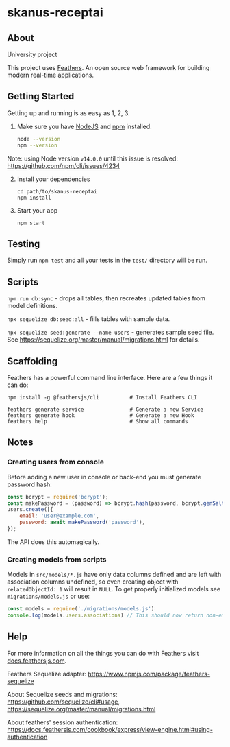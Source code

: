 # skanus-receptai

## About

University project

This project uses [Feathers](http://feathersjs.com). An open source web framework for building modern real-time applications.

## Getting Started

Getting up and running is as easy as 1, 2, 3.

1. Make sure you have [NodeJS](https://nodejs.org/) and [npm](https://www.npmjs.com/) installed.

   ```bash
   node --version
   npm --version
   ```

Note: using Node version `v14.0.0` until this issue is resolved: https://github.com/npm/cli/issues/4234

2. Install your dependencies

   ```
   cd path/to/skanus-receptai
   npm install
   ```

3. Start your app

   ```
   npm start
   ```

## Testing

Simply run `npm test` and all your tests in the `test/` directory will be run.

## Scripts

`npm run db:sync` - drops all tables, then recreates updated tables from model definitions.

`npx sequelize db:seed:all` - fills tables with sample data.

`npx sequelize seed:generate --name users` - generates sample seed file. See https://sequelize.org/master/manual/migrations.html for details.

## Scaffolding

Feathers has a powerful command line interface. Here are a few things it can do:

```
npm install -g @feathersjs/cli          # Install Feathers CLI

feathers generate service               # Generate a new Service
feathers generate hook                  # Generate a new Hook
feathers help                           # Show all commands
```

## Notes

### Creating users from console

Before adding a new user in console or back-end you must generate password hash:

```js
const bcrypt = require('bcrypt');
const makePassword = (password) => bcrypt.hash(password, bcrypt.genSaltSync(8));
users.create([{
    email: 'user@example.com',
    password: await makePassword('password'),
});
```

The API does this automagically.

### Creating models from scripts

Models in `src/models/*.js` have only data columns defined and are left with association columns undefined, so even creating object with `relatedObjectId: 1` will result in `NULL`. To get properly initialized models see `migrations/models.js` or use:

```js
const models = require('./migrations/models.js')
console.log(models.users.associations) // This should now return non-empty container of associations
```

## Help

For more information on all the things you can do with Feathers visit [docs.feathersjs.com](http://docs.feathersjs.com).

Feathers Sequelize adapter: https://www.npmjs.com/package/feathers-sequelize

About Sequelize seeds and migrations: https://github.com/sequelize/cli#usage, https://sequelize.org/master/manual/migrations.html

About feathers' session authentication: https://docs.feathersjs.com/cookbook/express/view-engine.html#using-authentication
